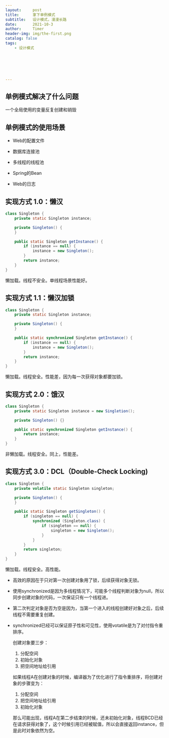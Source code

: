 ```yaml
---
layout:     post
title:      拿下单例模式
subtitle:   设计模式，漫漫长路
date:       2021-10-3
author:     Timer
header-img: img/the-first.png
catalog: false
tags:
    - 设计模式






---
```


## 单例模式解决了什么问题

一个全局使用的变量反复创建和销毁

## 单例模式的使用场景

- Web的配置文件

- 数据库连接池

- 多线程的线程池

- Spring的Bean

- Web的日志

## 实现方式 1.0：懒汉

```java
class Singleton {
    private static Singleton instance;

    private Singleton() {
    }

    public static Singleton getInstance() {
        if (instance == null) {
            instance = new Singleton();
        }
        return instance;
    }
}
```

懒加载。线程不安全。单线程场景性能好。



## 实现方式 1.1：懒汉加锁

```java
class Singleton {
    private static Singleton instance;

    private Singleton() {
    }

    public static synchronized Singleton getInstance() {
        if (instance == null) {
            instance = new Singleton();
        }
        return instance;
    }
}
```

懒加载。线程安全。性能差，因为每一次获得对象都要加锁。



## 实现方式 2.0：饿汉

```java
class Singleton {
    private static Singleton instance = new Singletion();

    private Singleton() {}

    public static synchronized Singleton getInstance() {
        return instance;
    }
}
```

非懒加载。线程安全。同上，性能差。



## 实现方式 3.0：DCL（Double-Check Locking)

```java
class Singleton {
    private volatile static Singleton singleton;

    private Singleton() {
    }

    public static Singleton getSingleton() {
        if (singleton == null) {
            synchronized (Singleton.class) {
                if (singleton == null) {
                    singleton = new Singleton();
                }
            }
        }
        return singleton;
    }
}

```

懒加载。线程安全。高性能。

- 高效的原因在于只对第一次创建对象用了锁，后续获得对象无锁。

- 使用synchronized是因为多线程情况下，可能多个线程判断对象为null，所以同步创建对象的代码，一次保证只有一个线程进。

- 第二次判定对象是否为空是因为，当第一个进入的线程创建好对象之后，后续线程不需要重复创建。

- synchronized已经可以保证原子性和可见性，使用votatile是为了对付指令重排序。

  创建对象要三步：

  1. 分配空间
  2. 初始化对象
  3. 把空间地址给引用

  如果线程A在创建对象的时候，编译器为了优化进行了指令重排序，将创建对象的步骤变为：

  1. 分配空间
  2. 把空间地址给引用
  3. 初始化对象

  那么可能出现，线程A在第二步结束的时候，还未初始化对象，线程BCD已经在请求获得对象了，这个时候引用已经被赋值，所以会直接返回instance，但是此时对象依然为空。







